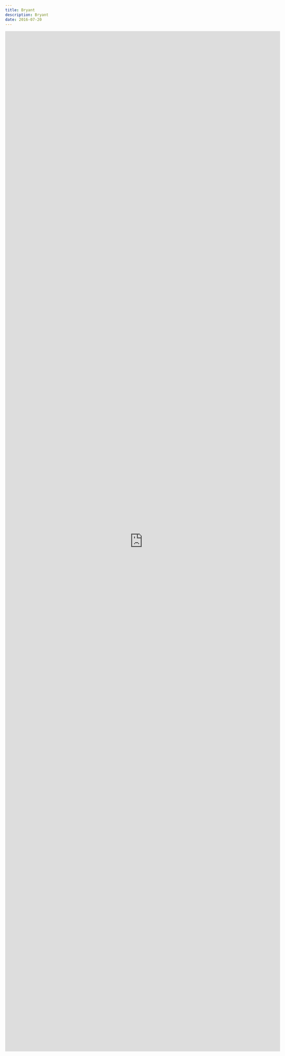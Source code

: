 ```yaml
---
title: Bryant
description: Bryant
date: 2016-07-20
---
```

<body style="margin:0">
<iframe src="https://docs.google.com/document/d/e/2PACX-1vQd-JIKCInBjfKZylHxTywq4pW91V4zgpUDmQiBhHn9NaLV0jn68bO77H07RF5z3Q6eAb5mKMmhh89R/pub?embedded=true" style="border: none; width: 90vw; height: 80vh"></iframe>